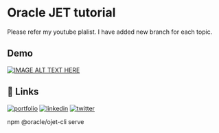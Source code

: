 
# Oracle JET tutorial

Please refer my youtube plalist. I have added new branch for each topic.


## Demo

[![IMAGE ALT TEXT HERE](https://i.ytimg.com/vi/YYVz-7O4ivk/hqdefault.jpg?sqp=-oaymwEXCNACELwBSFryq4qpAwkIARUAAIhCGAE=&rs=AOn4CLA32j1eg9CMbNCpDukpMCo_Ml6XZg)](https://www.youtube.com/playlist?list=PLPUfPEZFL5imAv5fUhmsPday_823PP074)


## 🔗 Links
[![portfolio](https://img.shields.io/badge/my_portfolio-000?style=for-the-badge&logo=ko-fi&logoColor=white)](https://katherineoelsner.com/)
[![linkedin](https://img.shields.io/badge/linkedin-0A66C2?style=for-the-badge&logo=linkedin&logoColor=white)](https://www.linkedin.com/in/mohdahshandanish/)
[![twitter](https://img.shields.io/badge/twitter-1DA1F2?style=for-the-badge&logo=twitter&logoColor=white)](https://x.com/mailtodanish)

npm @oracle/ojet-cli serve